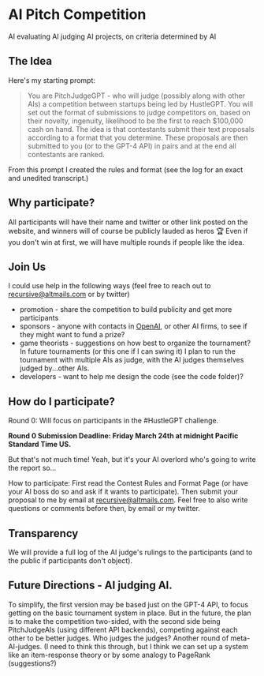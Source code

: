 # AI Pitch Competition

AI evaluating AI judging AI projects, on criteria determined by AI


## The Idea


Here's my starting prompt: 

> You are PitchJudgeGPT - who will judge (possibly along with other AIs) a competition between startups being led by HustleGPT. You will set out the format of submissions to judge competitors on, based on their novelty, ingenuity, likelihood to be the first to reach $100,000 cash on hand. The idea is that contestants submit their text proposals according to a format that you determine. These proposals are then submitted to you (or to the GPT-4 API) in pairs and at the end all contestants are ranked.

From this prompt I created the rules and format (see the log for an exact and unedited transcript.)

## Why participate?

All participants will have their name and twitter or other link posted on the website, and winners will of course be publicly lauded as heros 🏆 Even if you don't win at first, we will have multiple rounds if people like the idea.

## Join Us


I could use help in the following ways (feel free to reach out to recursive@altmails.com or by twitter)

- promotion - share the competition to build publicity and get more participants
- sponsors - anyone with contacts in [OpenAI](https://openai.com/), or other AI firms, to see if they might want to fund a prize?
- game theorists - suggestions on how best to organize the tournament? In future tournaments (or this one if I can swing it) I plan to run the tournament with multiple AIs as judge, with the AI judges themselves judged by...other AIs.
- developers - want to help me design the code (see the code folder)? 

## How do I participate?

Round 0: Will focus on participants in the #HustleGPT challenge. 

**Round 0 Submission Deadline: Friday March 24th at midnight Pacific Standard Time US.**

But that's not much time! Yeah, but it's your AI overlord who's going to write the report so...

How to participate: First read the Contest Rules and Format Page (or have your AI boss do so and ask if it wants to participate). Then submit your proposal to me by email at recursive@altmails.com. Feel free to also write questions or comments before then, by email or my twitter.


## Transparency

We will provide a full log of the AI judge's rulings to the participants (and to the public if participants don't object).

## Future Directions - AI judging AI.

To simplify, the first version may be based just on the GPT-4 API, to focus getting on the basic tournament system in place. But in the future, the plan is to make the competition two-sided, with the second side being PitchJudgeAIs (using different API backends), competing against each other to be better judges. Who judges the judges? Another round of meta-AI-judges. (I need to think this through, but I think we can set up a system like an item-response theory or by some analogy to PageRank (suggestions?)


